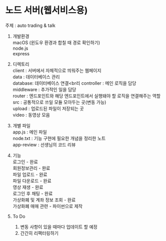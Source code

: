 # 노드 서버(웹서비스용)

주제 : auto trading & talk

1. 개발환경 <br>
   macOS (윈도우 환경과 합칠 때 경로 확인하기)<br>
   node.js<br>
   express<br>

2. 디렉토리<br>
   client : 서버에서 자체적으로 띄워주는 웹페이지<br>
   data : 데이터베이스 관리<br>
   database: 데이터베이스 연결<br리
   controller : 메인 로직을 담당<br>
   middleware : 추가적인 일을 담당<br>
   router : 엔드포인트와 해당 엔드포인트에서 실행돼야 할 로직을 연결해주는 역할<br>
   src : 공통적으로 쓰일 모듈 모아두는 곳(변동 가능)<br>
   upload : 업로드된 파일이 저장되는 곳<br>
   video : 동영상 모음<br>

3. 개별 파일<br>
   app.js : 메인 파일<br>
   node.txt : 기능 구현에 필요한 개념을 정리한 노트<br>
   app-review : 선생님의 코드 리뷰<br>

4. 기능<br>
   로그인 - 완료<br>
   회원정보관리 - 완료<br>
   파일 업로드 - 완료<br>
   파일 다운로드 - 완료<br>
   영상 재생 - 완료<br>
   로그인 후 채팅 - 완료<br>
   가상화폐 및 계좌 정보 조회 - 완료<br>
   가상화폐 매매 관련 - 파이썬으로 제작
   <br>
5. To Do<br>
   1. 변동 사항이 있을 때마다 업데이트 할 예정<br>
   2. 간간히 리팩터링하기<br>
